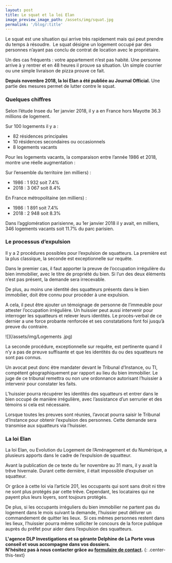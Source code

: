 ```yaml
---
layout: post
title: Le squat et la loi Elan
image_preview_image_path: /assets/img/squat.jpg
permalink: '/blog/:title'
---
```


Le squat est une situation qui arrive tr&egrave;s rapidement mais qui peut prendre du temps &agrave; r&eacute;soudre. &nbsp;Le squat d&eacute;signe un logement occup&eacute; par des personnes n’ayant pas conclu de contrat de location avec le propri&eacute;taire.

Un des cas fr&eacute;quents : votre appartement n’est pas habit&eacute;. Une personne arrive &agrave; y rentrer et en 48 heures il prouve sa situation. Un simple courrier ou une simple livraison de pizza prouve ce fait.

**Depuis novembre 2018, la loi Elan a &eacute;t&eacute; publi&eacute;e au Journal Official.** Une partie des mesures permet de lutter contre le squat.

### Quelques chiffres

Selon l’&eacute;tude Insee du 1er janvier 2018, il y a en France hors Mayotte 36.3 millions de logement.

Sur 100 logements il y a :

* 82 r&eacute;sidences principales
* 10 r&eacute;sidences secondaires ou occasionnels
* 8 logements vacants

Pour les logements vacants, la comparaison entre l’ann&eacute;e 1986 et 2018, montre une r&eacute;elle augmentation :

Sur l’ensemble du territoire (en milliers) :

* 1986 : 1 932 soit 7.4%
* 2018 : 3 067 soit 8.4%

En France m&eacute;tropolitaine (en milliers) :

* 1986 : 1 891 soit 7.4%
* 2018 : 2 948 soit 8.3%

Dans l’agglom&eacute;ration parisienne, au 1er janvier 2018 il y avait, en milliers, 346 logements vacants soit 11.7% du parc parisien.

### Le processus d’expulsion

Il y a 2 proc&eacute;dures possibles pour l’expulsion de squatteurs. La premi&egrave;re est la plus classique, la seconde est exceptionnelle sur requ&ecirc;te.

Dans le premier cas, il faut apporter la preuve de l’occupation irr&eacute;guli&egrave;re du bien immobilier, avec le titre de propri&eacute;t&eacute; du bien. Si l’un des deux &eacute;l&eacute;ments n’est pas pr&eacute;sent, la demande sera irrecevable.

De plus, au moins une identit&eacute; des squatteurs pr&eacute;sents dans le bien immobilier, doit &ecirc;tre connu pour proc&eacute;der &agrave; une expulsion.

A cela, il peut &ecirc;tre ajouter un t&eacute;moignage de personne de l’immeuble pour attester l’occupation irr&eacute;guli&egrave;re. Un huissier peut aussi intervenir pour interroger les squatteurs et relever leurs identit&eacute;s. Le proc&egrave;s-verbal de ce dernier a une force probante renforc&eacute;e et ses constatations font foi jusqu’&agrave; preuve du contraire.

![](/assets/img/Logements .jpg)

La seconde proc&eacute;dure, exceptionnelle sur requ&ecirc;te, est pertinente quand il n’y a pas de preuve suffisante et que les identit&eacute;s du ou des squatteurs ne sont pas connus.

Un avocat peut donc &ecirc;tre mandater devant le Tribunal d’Instance, ou TI, comp&eacute;tent g&eacute;ographiquement par rapport au lieu du bien immobilier. Le juge de ce tribunal remettra ou non une ordonnance autorisant l’huissier &agrave; intervenir pour constater les faits.

L’huissier pourra r&eacute;cup&eacute;rer les identit&eacute;s des squatteurs et entrer dans le bien occup&eacute; de mani&egrave;re irr&eacute;guli&egrave;re, avec l’assistance d’un serrurier et des t&eacute;moins si cela est n&eacute;cessaire.

Lorsque toutes les preuves sont r&eacute;unies, l’avocat pourra saisir le Tribunal d’Instance pour obtenir l’expulsion des personnes. Cette demande sera transmise aux squatteurs via l’huissier.

### La loi Elan

La loi Elan, ou Evolution du Logement de l’Am&eacute;nagement et du Num&eacute;rique, a plusieurs apports dans le cadre de l’expulsion de squatteur.

Avant la publication de ce texte du 1er novembre au 31 mars, il y avait la tr&ecirc;ve hivernale. Durant cette derni&egrave;re, il &eacute;tait impossible d’expulser un squatteur.

Or gr&acirc;ce &agrave; cette loi via l’article 201, les occupants qui sont sans droit ni titre ne sont plus prot&eacute;g&eacute;s par cette tr&ecirc;ve. Cependant, les locataires qui ne payent plus leurs loyers, sont toujours prot&eacute;g&eacute;s.

De plus, si les occupants irr&eacute;guliers du bien immobilier ne partent pas du logement dans le mois suivant la demande, l’huissier peut d&eacute;livrer un commandement de quitter les lieux.&nbsp; Si ces m&ecirc;mes personnes restent dans les lieux, l’huissier pourra m&ecirc;me solliciter le concours de la force publique aupr&egrave;s du pr&eacute;fet pour aider dans l’expulsion des squatteurs.

**L'agence DLP Investigations et sa g&eacute;rante Delphine de La Porte vous conseil et vous accompagne dans vos dossiers.**<br>**N'h&eacute;sitez pas &agrave; nous contacter gr&acirc;ce au&nbsp;[formulaire de contact](https://dlp-investigations.fr/#contact).**
{: .center-this-text}